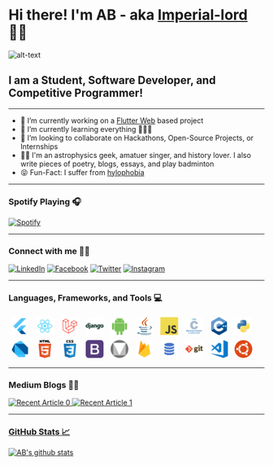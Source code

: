 # Hi there! I'm AB - aka [Imperial-lord](https://imperial-lord.github.io/mywebsite/) 👋🏻
![alt-text](https://i.ibb.co/dkpmT5d/code.jpg)

## I am a Student, Software Developer, and Competitive Programmer!
---

- 🔭 I’m currently working on a [Flutter Web](https://flutter.dev/web) based project
- 🌱 I’m currently learning everything 👨🏻‍🎓
- 👯 I’m looking to collaborate on Hackathons, Open-Source Projects, or Internships
- 🤟🏻 I'm an astrophysics geek, amatuer singer, and history lover. I also write pieces of poetry, blogs, essays, and play badminton
- 😝 Fun-Fact: I suffer from [hylophobia](https://phobia.wikia.org/wiki/Hylophobia)

---

### Spotify Playing 🎧
[![Spotify](https://novatorem.imperial-lord.vercel.app/api/spotify)](https://open.spotify.com/user/imperial-lord)

---

### Connect with me 🤝🏻
[![LinkedIn](https://img.shields.io/badge/LinkedIn-0077B5?style=for-the-badge&logo=linkedin&logoColor=white)](https://www.linkedin.com/in/absatya/)
[![Facebook](https://img.shields.io/badge/Facebook-1877F2?style=for-the-badge&logo=facebook&logoColor=white)](https://www.facebook.com/ab.satyaprakash/)
[![Twitter](https://img.shields.io/badge/Twitter-1DA1F2?style=for-the-badge&logo=twitter&logoColor=white)](https://twitter.com/AbSatyaprakash)
[![Instagram](https://img.shields.io/badge/Instagram-E4405F?style=for-the-badge&logo=instagram&logoColor=white)](https://www.instagram.com/ab_iitg/)

---

### Languages, Frameworks, and Tools 💻
<p float="left">
<img style="padding:5px;" align="center" alt="Flutter" width="35px" src="https://raw.githubusercontent.com/github/explore/cebd63002168a05a6a642f309227eefeccd92950/topics/flutter/flutter.png"/>
<img style="padding:5px;" align="center" alt="ReactJs" width="35px" src="https://raw.githubusercontent.com/github/explore/80688e429a7d4ef2fca1e82350fe8e3517d3494d/topics/react/react.png"/>
<img style="padding:5px;" align="center" alt="Laravel" width="35px" src="https://raw.githubusercontent.com/github/explore/56a826d05cf762b2b50ecbe7d492a839b04f3fbf/topics/laravel/laravel.png"> 
<img style="padding:5px;" align="center" alt="Django" width="35px" src="https://raw.githubusercontent.com/github/explore/80688e429a7d4ef2fca1e82350fe8e3517d3494d/topics/django/django.png"> 
<img style="padding:5px;" align="center" alt="Android" width="35px" src="https://raw.githubusercontent.com/github/explore/80688e429a7d4ef2fca1e82350fe8e3517d3494d/topics/android/android.png"> 
<img style="padding:5px;" align="center" alt="Java" width="35px" src="https://raw.githubusercontent.com/github/explore/80688e429a7d4ef2fca1e82350fe8e3517d3494d/topics/java/java.png">
<img style="padding:5px;" align="center" alt="JavaScript" width="35px" src="https://raw.githubusercontent.com/github/explore/80688e429a7d4ef2fca1e82350fe8e3517d3494d/topics/javascript/javascript.png">
<img style="padding:5px;" align="center" alt="C" width="35px" src="https://raw.githubusercontent.com/github/explore/80688e429a7d4ef2fca1e82350fe8e3517d3494d/topics/c/c.png">
<img style="padding:5px;" align="center" alt="C++" width="35px" src="https://raw.githubusercontent.com/github/explore/80688e429a7d4ef2fca1e82350fe8e3517d3494d/topics/cpp/cpp.png">
<img style="padding:5px;" align="center" alt="Python" width="35px" src="https://raw.githubusercontent.com/github/explore/80688e429a7d4ef2fca1e82350fe8e3517d3494d/topics/python/python.png">
<img style="padding:5px;" align="center" alt="Dart" width="35px" src="https://raw.githubusercontent.com/github/explore/80688e429a7d4ef2fca1e82350fe8e3517d3494d/topics/dart/dart.png">
<img style="padding:5px;" align="center" alt="HTML" width="35px" src="https://raw.githubusercontent.com/github/explore/80688e429a7d4ef2fca1e82350fe8e3517d3494d/topics/html/html.png">
<img style="padding:5px;" align="center" alt="CSS" width="35px" src="https://raw.githubusercontent.com/github/explore/80688e429a7d4ef2fca1e82350fe8e3517d3494d/topics/css/css.png">
<img style="padding:5px;" align="center" alt="BootStrap" width="35px" src="https://raw.githubusercontent.com/github/explore/80688e429a7d4ef2fca1e82350fe8e3517d3494d/topics/bootstrap/bootstrap.png">
<img style="padding:5px;" align="center" alt="Material-Design" width="35px" src="https://raw.githubusercontent.com/github/explore/80688e429a7d4ef2fca1e82350fe8e3517d3494d/topics/material-design/material-design.png">
<img style="padding:5px;" align="center" alt="Firebase" width="35px" src="https://raw.githubusercontent.com/github/explore/80688e429a7d4ef2fca1e82350fe8e3517d3494d/topics/firebase/firebase.png">
<img style="padding:5px;" align="center" alt="SQL" width="35px" src="https://raw.githubusercontent.com/github/explore/80688e429a7d4ef2fca1e82350fe8e3517d3494d/topics/sql/sql.png">
<img style="padding:5px;" align="center" alt="Git" width="35px" src="https://raw.githubusercontent.com/github/explore/80688e429a7d4ef2fca1e82350fe8e3517d3494d/topics/git/git.png">
<img style="padding:5px;" align="center" alt="VS Code" width="35px" src="https://raw.githubusercontent.com/github/explore/80688e429a7d4ef2fca1e82350fe8e3517d3494d/topics/visual-studio-code/visual-studio-code.png">
<img style="padding:5px;" align="center" alt="Ubuntu" width="35px" src="https://raw.githubusercontent.com/github/explore/80688e429a7d4ef2fca1e82350fe8e3517d3494d/topics/ubuntu/ubuntu.png">
</p>

---

### Medium Blogs ✍🏻
<a target="_blank" href="https://github-readme-medium-recent-article.vercel.app/medium/@absatyaprakash01/0"><img src="https://github-readme-medium-recent-article.vercel.app/medium/@absatyaprakash01/0" alt="Recent Article 0"> 
<a target="_blank" href="https://github-readme-medium-recent-article.vercel.app/medium/@absatyaprakash01/1"><img src="https://github-readme-medium-recent-article.vercel.app/medium/@absatyaprakash01/1" alt="Recent Article 1"> 

---

### GitHub Stats 📈
[![AB's github stats](https://github-readme-stats.vercel.app/api?username=Imperial-lord&count_private=true&show_icons=true)](https://github.com/anuraghazra/github-readme-stats)




[website]: https://imperial-lord.github.io/mywebsite/
[flutter-web]: https://flutter.dev/web
[hylophobia]: https://phobia.wikia.org/wiki/Hylophobia
[linkedin]: https://www.linkedin.com/in/absatya/
[facebook]: https://www.facebook.com/ab.satyaprakash/
[twitter]: https://twitter.com/AbSatyaprakash
[instagram]: https://www.instagram.com/ab_iitg/
